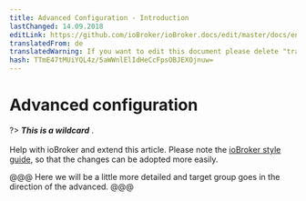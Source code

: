 ```yaml
---
title: Advanced Configuration - Introduction
lastChanged: 14.09.2018
editLink: https://github.com/ioBroker/ioBroker.docs/edit/master/docs/en/config/README.md
translatedFrom: de
translatedWarning: If you want to edit this document please delete "translatedFrom" field, elsewise this document will be translated automatically again
hash: TTmE47tMUiYQL4z/5aWWnlElIdHeCcFpsOBJEXOjnuw=
---
```

# Advanced configuration
?> ***This is a wildcard*** . <br><br> Help with ioBroker and extend this article. Please note the [ioBroker style guide](community/styleguidedoc), so that the changes can be adopted more easily.

@@@ Here we will be a little more detailed and target group goes in the direction of the advanced.
@@@
